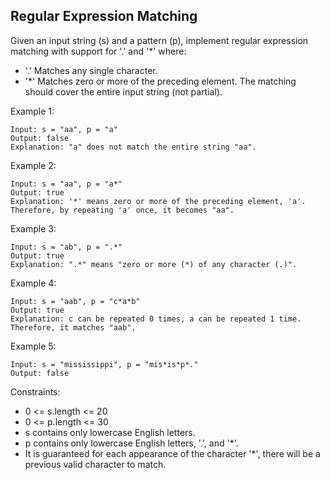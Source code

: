 ## Regular Expression Matching
Given an input string (s) and a pattern (p), implement regular expression matching with support for '.' and '*' where: 

+ '.' Matches any single character.​​​​
+ '*' Matches zero or more of the preceding element.
The matching should cover the entire input string (not partial).

 

Example 1:
```code 
Input: s = "aa", p = "a"
Output: false
Explanation: "a" does not match the entire string "aa".
```
Example 2:
```code 
Input: s = "aa", p = "a*"
Output: true
Explanation: '*' means zero or more of the preceding element, 'a'. Therefore, by repeating 'a' once, it becomes "aa".
```
Example 3:
```code 
Input: s = "ab", p = ".*"
Output: true
Explanation: ".*" means "zero or more (*) of any character (.)".
```
Example 4:
```code
Input: s = "aab", p = "c*a*b"
Output: true
Explanation: c can be repeated 0 times, a can be repeated 1 time. Therefore, it matches "aab".
```
Example 5:
```code 
Input: s = "mississippi", p = "mis*is*p*."
Output: false
```

Constraints:

+ 0 <= s.length <= 20
+ 0 <= p.length <= 30
+ s contains only lowercase English letters.
+ p contains only lowercase English letters, '.', and '*'.
+ It is guaranteed for each appearance of the character '*', there will be a previous valid character to match.